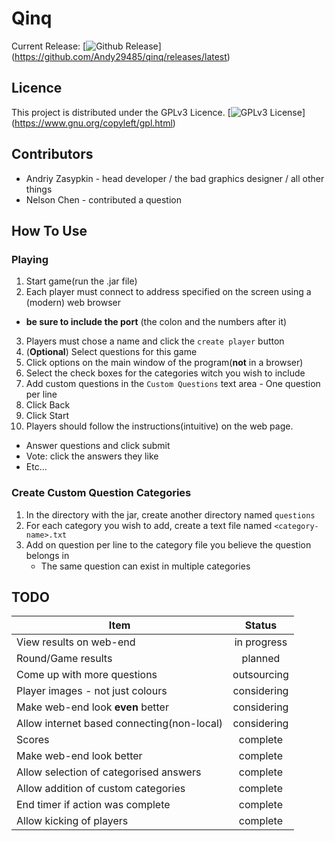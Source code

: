 # Qinq
Current Release:
[![Github Release](http://img.shields.io/github/release/Andy29485/qinq.svg)]
(https://github.com/Andy29485/qinq/releases/latest)

## Licence
This project is distributed under the GPLv3 Licence.
[![GPLv3 License](http://img.shields.io/badge/license-GPLv3-blue.svg)]
(https://www.gnu.org/copyleft/gpl.html)

## Contributors
- Andriy Zasypkin - head developer / the bad graphics designer / all other
  things
- Nelson Chen - contributed a question

## How To Use

### Playing
1. Start game(run the .jar file)
2. Each player must connect to address specified on the screen using a
   (modern) web browser
  - **be sure to include the port** (the colon and the numbers after it)
3. Players must chose a name and click the `create player` button
5. (**Optional**) Select questions for this game
  1. Click options on the main window of the program(**not** in a browser)
  2. Select the check boxes for the categories witch you wish to include
  3. Add custom questions in the `Custom Questions` text area 
    - One question per line
  4. Click Back
6. Click Start
7. Players should follow the instructions(intuitive) on the web page.
  - Answer questions and click submit
  - Vote: click the answers they like
  - Etc...

### Create Custom Question Categories
1. In the directory with the jar, create another directory named `questions`
2. For each category you wish to add, create a text file
   named `<category-name>.txt`
3. Add on question per line to the category file you believe the question
   belongs in
   - The same question can exist in multiple categories

## TODO
| Item | Status |
| ---- | :----: |
| View results on web-end | in progress |
| Round/Game results | planned |
| Come up with more questions | outsourcing |
| Player images - not just colours | considering |
| Make web-end look **even** better | considering |
| Allow internet based connecting(non-local) | considering |
| Scores | complete |
| Make web-end look better | complete |
| Allow selection of categorised answers | complete |
| Allow addition of custom categories | complete |
| End timer if action was complete | complete |
| Allow kicking of players | complete |